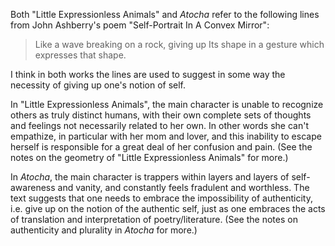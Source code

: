 Both "Little Expressionless Animals" and *Atocha* refer to the following lines from John Ashberry's poem "Self-Portrait In A Convex Mirror":

> Like a wave breaking on a rock, giving up
> Its shape in a gesture which expresses that shape.

I think in both works the lines are used to suggest in some way the necessity of giving up one's notion of self.

In "Little Expressionless Animals", the main character is unable to recognize others as truly distinct humans, with their own complete sets of thoughts and feelings not necessarily related to her own. In other words she can't empathize, in particular with her mom and lover, and this inability to escape herself is responsible for a great deal of her confusion and pain. (See the notes on the geometry of "Little Expressionless Animals" for more.)

In *Atocha*, the main character is trappers within layers and layers of self-awareness and vanity, and constantly feels fradulent and worthless. The text suggests that one needs to embrace the impossibility of authenticity, i.e. give up on the notion of the authentic self, just as one embraces the acts of translation and interpretation of poetry/literature. (See the notes on authenticity and plurality in *Atocha* for more.)


